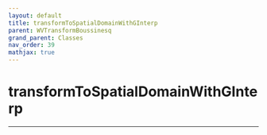 ```yaml
---
layout: default
title: transformToSpatialDomainWithGInterp
parent: WVTransformBoussinesq
grand_parent: Classes
nav_order: 39
mathjax: true
---
```


#  transformToSpatialDomainWithGInterp




---


